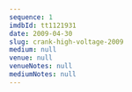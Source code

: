 ```yaml
---
sequence: 1
imdbId: tt1121931
date: 2009-04-30
slug: crank-high-voltage-2009
medium: null
venue: null
venueNotes: null
mediumNotes: null
---
```

